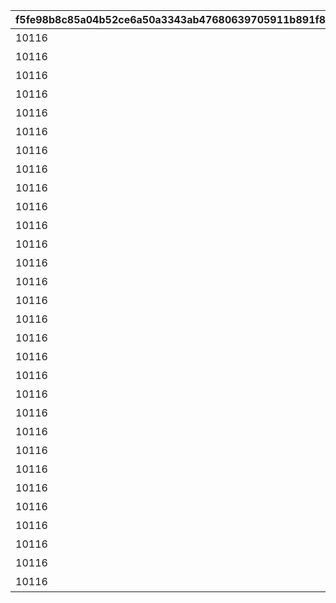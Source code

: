 |f5fe98b8c85a04b52ce6a50a3343ab47680639705911b891f8cc38cd25a61a64|ec6832b6995f714192f266d9da567e5deb44d47c8079301c57ac5ca9171eeff5|64e2e5b7898d6148d52f73ac124fc973e6714214ee6ccfa04fd19c40bc7a1199|29ad9b75f98bec7aad3305d0ea9a4992fa4caf84b2b404846df46946f7566054|5677e9347ce328eb37240eb1ab17ab4add24c10a1a483ead2b94ed14a7bbef4c|48d8a2cffee552b7276ccc59c1439bea0822d8ca05e8b091adf45a8e04107503|60f736247a6ed9476904d7f6b5d90836adc969139181b90e4d68c996842fcde5|6535824d946a0a363bd46aff99eec9860f4be876908c0907f85732f213976892|20dd09cf80017eb7c6ec74d51391a27d3e11efc30b40d395d9bd4adf8a415eec|82707f76b47f6b49606619cafa15fa4d87c182742acd57bfcdd27b98ccf3b131|8b337c97f6a6eefea75e9a0e90c788e227be80f8eaec3556f92d545e62d74f2c|
| --- | --- | --- | --- | --- | --- | --- | --- | --- | --- | --- |
|10116|0|1|0|207300|イワアライグマの生態メモ①|0|20062115|0|10116111|1|
|10116|0|2|0|207300|イワアライグマの生態メモ②|0|0|0|10116112|1|
|10116|0|3|0|207300|イワアライグマの生態メモ③|0|0|0|10116113|1|
|10116|0|4|0|207300|イワアライグマの生態メモ④|0|0|0|10116114|1|
|10116|75|5|91002|207300|洗い物のお師匠さま|8|0|1|10116115|1|
|10116|0|1|0|207000|ワッパダヌキの生態メモ①|0|0|0|10116121|1|
|10116|0|2|0|207000|ワッパダヌキの生態メモ②|0|0|0|10116122|1|
|10116|0|3|0|207000|ワッパダヌキの生態メモ③|0|0|0|10116123|1|
|10116|0|4|0|207000|ワッパダヌキの生態メモ④|0|0|0|10116124|1|
|10116|75|5|91002|207000|小さな再会と一化かし|8|0|1|10116125|1|
|10116|0|1|0|305700|ゴブリングレートの生態メモ①|0|0|0|10116131|1|
|10116|0|2|0|305700|ゴブリングレートの生態メモ②|0|0|0|10116132|1|
|10116|0|3|0|305700|ゴブリングレートの生態メモ③|0|0|0|10116133|1|
|10116|0|4|0|305700|ゴブリングレートの生態メモ④|0|0|0|10116134|1|
|10116|75|5|91002|305700|学びはまず形から|8|0|1|10116135|1|
|10116|0|1|0|206900|スリーピィオウルの生態メモ①|0|20062115|0|10116211|2|
|10116|0|2|0|206900|スリーピィオウルの生態メモ②|0|0|0|10116212|2|
|10116|0|3|0|206900|スリーピィオウルの生態メモ③|0|0|0|10116213|2|
|10116|0|4|0|206900|スリーピィオウルの生態メモ④|0|0|0|10116214|2|
|10116|75|5|91002|206900|天にも昇る寝心地|8|0|1|10116215|2|
|10116|0|1|0|304600|ライライの生態メモ①|0|0|0|10116221|2|
|10116|0|2|0|304600|ライライの生態メモ②|0|0|0|10116222|2|
|10116|0|3|0|304600|ライライの生態メモ③|0|0|0|10116223|2|
|10116|0|4|0|304600|ライライの生態メモ④|0|0|0|10116224|2|
|10116|75|5|91002|304600|それぞれの在り方を大切に|8|0|1|10116225|2|
|10116|0|1|0|215300|ニャットの生態メモ①|0|0|0|10116231|2|
|10116|0|2|0|215300|ニャットの生態メモ②|0|0|0|10116232|2|
|10116|0|3|0|215300|ニャットの生態メモ③|0|0|0|10116233|2|
|10116|0|4|0|215300|ニャットの生態メモ④|0|0|0|10116234|2|
|10116|75|5|91002|215300|あなたが教えてくれたこと|8|0|1|10116235|2|